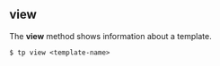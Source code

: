 ## view

The **view** method shows information about a template.

```command
$ tp view <template-name>
```